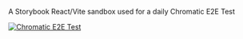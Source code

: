 A Storybook React/Vite sandbox used for a daily Chromatic E2E Test

[![Chromatic E2E Test](https://github.com/chromaui/daily-e2e-test/actions/workflows/chromatic.yml/badge.svg)](https://github.com/chromaui/daily-e2e-test/actions/workflows/chromatic.yml)